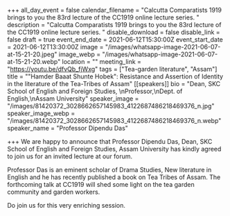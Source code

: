 +++
all_day_event = false
calendar_filename = "Calcutta Comparatists 1919 brings to you the 83rd lecture of the CC1919 online lecture series.  "
description = "Calcutta Comparatists 1919 brings to you the 83rd lecture of the CC1919 online lecture series.  "
disable_download = false
disable_link = false
draft = true
event_end_date = 2021-06-12T15:30:00Z
event_start_date = 2021-06-12T13:30:00Z
image = "/images/whatsapp-image-2021-06-07-at-15-21-20.jpeg"
image_webp = "/images/whatsapp-image-2021-06-07-at-15-21-20.webp"
location = ""
meeting_link = "https://youtu.be/dfvQb_fjWxg"
tags = ["Tea-garden literature", "Assam"]
title = "\"Hamder Baaat Shunte Hobek\": Resistance and Assertion of Identity in the literature of the Tea-Tribes of Assam"
[[speakers]]
bio = "Dean, SKC School of English and Foreign Studies, \nProfessor,\nDept. of English,\nAssam University"
speaker_image = "/images/81420372_3028662657145983_4122687486218469376_n.jpg"
speaker_image_webp = "/images/81420372_3028662657145983_4122687486218469376_n.webp"
speaker_name = "Professor Dipendu Das"

+++
We are happy to announce that Professor Dipendu Das, Dean, SKC School of English and Foreign Studies, Assam University has kindly agreed to join us for an invited lecture at our forum.

Professor Das is an eminent scholar of Drama Studies, New literature in English and he has recently published a book on Tea Tribes of Assam. The forthcoming talk at CC1919 will shed some light on the tea garden community and garden workers.

Do join us for this very enriching session.